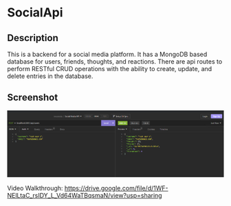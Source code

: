 # SocialApi

## Description

This is a backend for a social media platform. It has a MongoDB based database for users, friends, thoughts, and reactions. There are api routes to perform RESTful CRUD operations with the ability to create, update, and delete entries in the database.

## Screenshot

![Screenshot of the insomnia routes](projj.png)



Video Walkthrough:
https://drive.google.com/file/d/1WF-NElLtaC_rsIDY_L_Vd64WaTBqsmaN/view?usp=sharing
